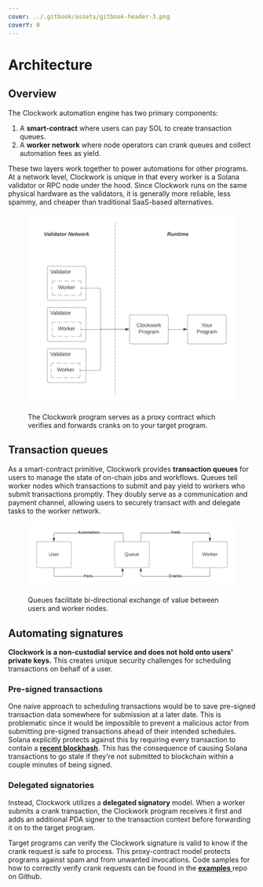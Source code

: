 ```yaml
---
cover: ../.gitbook/assets/gitbook-header-3.png
coverY: 0
---
```


# Architecture

## Overview

The Clockwork automation engine has two primary components:

1. A **smart-contract** where users can pay SOL to create transaction queues.
2. A **worker network** where node operators can crank queues and collect automation fees as yield.

These two layers work together to power automations for other programs. At a network level, Clockwork is unique in that every worker is a Solana validator or RPC node under the hood. Since Clockwork runs on the same physical hardware as the validators, it is generally more reliable, less spammy, and cheaper than traditional SaaS-based alternatives.

<figure><img src="../.gitbook/assets/Blank diagram (5).png" alt=""><figcaption><p>The Clockwork program serves as a proxy contract which verifies and forwards cranks on to your target program.</p></figcaption></figure>

## Transaction queues

As a smart-contract primitive, Clockwork provides **transaction queues** for users to manage the state of on-chain jobs and workflows. Queues tell worker nodes which transactions to submit and pay yield to workers who submit transactions promptly. They doubly serve as a communication and payment channel, allowing users to securely transact with and delegate tasks to the worker network.

<figure><img src="../.gitbook/assets/Blank document (18).png" alt=""><figcaption><p>Queues facilitate bi-directional exchange of value between users and worker nodes.</p></figcaption></figure>

## Automating signatures&#x20;

**Clockwork is a non-custodial service and does not hold onto users' private keys.** This creates unique security challenges for scheduling transactions on behalf of a user.&#x20;

### Pre-signed transactions

One naive approach to scheduling transactions would be to save pre-signed transaction data somewhere for submission at a later date. This is problematic since it would be impossible to prevent a malicious actor from submitting pre-signed transactions ahead of their intended schedules. Solana explicitly protects against this by requiring every transaction to contain a [**recent blockhash**](https://docs.solana.com/developing/programming-model/transactions#recent-blockhash). This has the consequence of causing Solana transactions to go stale if they're not submitted to blockchain within a couple minutes of being signed.

### Delegated signatories

Instead, Clockwork utilizes a **delegated signatory** model. When a worker submits a crank transaction, the Clockwork program receives it first and adds an additional PDA signer to the transaction context before forwarding it on to the target program.&#x20;

Target programs can verify the Clockwork signature is valid to know if the crank request is safe to process. This proxy-contract model protects programs against spam and from unwanted invocations. Code samples for how to correctly verify crank requests can be found in the [**examples** ](https://github.com/clockwork-xyz/examples/blob/main/hello\_clockwork/programs/hello\_clockwork/src/instructions/hello\_world.rs)repo on Github.&#x20;
